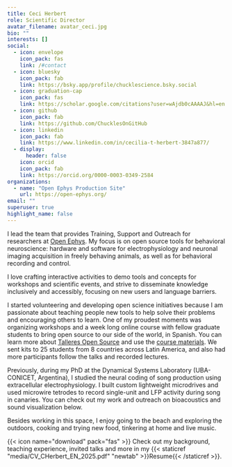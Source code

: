 ```yaml
---
title: Ceci Herbert
role: Scientific Director
avatar_filename: avatar_ceci.jpg
bio: ""
interests: []
social:
  - icon: envelope
    icon_pack: fas
    link: /#contact
  - icon: bluesky
    icon_pack: fab
    link: https://bsky.app/profile/chucklescience.bsky.social
  - icon: graduation-cap
    icon_pack: fas
    link: https://scholar.google.com/citations?user=wAjdb0cAAAAJ&hl=en
  - icon: github
    icon_pack: fab
    link: https://github.com/ChucklesOnGitHub
  - icon: linkedin
    icon_pack: fab
    link: https://www.linkedin.com/in/cecilia-t-herbert-3847a877/
  - display:
      header: false
    icon: orcid
    icon_pack: fab
    link: https://orcid.org/0000-0003-0349-2584
organizations:
  - name: "Open Ephys Production Site"
    url: https://open-ephys.org/
email: ""
superuser: true
highlight_name: false
---
```

I lead the team that provides Training, Support and Outreach for researchers at [Open Ephys](https://open-ephys.org).
My focus is on open source tools for behavioral neuroscience: hardware and software for electrophysiology and neuronal imaging acquisition in freely behaving animals, as well as for behavioral recording and control.

I love crafting interactive activities to demo tools and concepts for workshops and scientific events, and strive to disseminate knowledge inclusively and accessibly, focusing on new users and language barriers.

I started volunteering and developing open science initiatives because I am passionate about teaching people new tools to help solve their problems and encouraging others to learn. One of my proudest moments was organizing workshops and a week long online course with fellow graduate students to bring open source to our side of the world, in Spanish. You can learn more about [Talleres Open Source](https://talleresos.netlify.app/) and use the [course materials](https://github.com/talleresopensource/taller-ibro-larc). We sent kits to 25 students from 8 countries across Latin America, and also had more participants follow the talks and recorded lectures. 

Previously, during my PhD at the Dynamical Systems Laboratory (UBA-CONICET, Argentina), I studied the neural coding of song production using extracellular electrophysiology. I built custom lightweight microdrives and used microwire tetrodes to record single-unit and LFP activity during song in canaries. You can check out my work and outreach on bioacoustics and sound visualization below.

Besides working in this space, I enjoy going to the beach and exploring the outdoors, cooking and trying new food, tinkering at home and live  music.

{{< icon name="download" pack="fas" >}} Check out my background, teaching experience, invited talks and more in my {{< staticref "media/CV_CHerbert_EN_2025.pdf" "newtab" >}}Resume{{< /staticref >}}.
